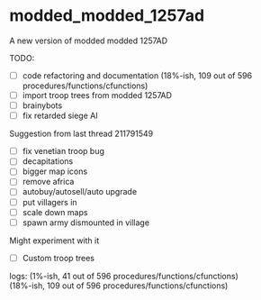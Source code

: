 # modded_modded_1257ad
A new version of modded modded 1257AD


TODO:
- [ ] code refactoring and documentation (18%-ish, 109 out of 596 procedures/functions/cfunctions) 
- [ ] import troop trees from modded 1257AD
- [ ] brainybots 
- [ ] fix retarded siege AI

Suggestion from last thread 211791549
- [ ] fix venetian troop bug
- [ ] decapitations
- [ ] bigger map icons
- [ ] remove africa 
- [ ] autobuy/autosell/auto upgrade
- [ ] put villagers in
- [ ] scale down maps
- [ ] spawn army dismounted in village

Might experiment with it
- [ ] Custom troop trees

logs:
(1%-ish, 41 out of 596 procedures/functions/cfunctions)   
(18%-ish, 109 out of 596 procedures/functions/cfunctions)  
